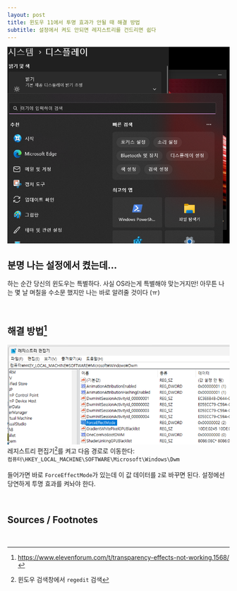 ```yaml
---
layout: post
title: 윈도우 11에서 투명 효과가 안될 때 해결 방법
subtitle: 설정에서 켜도 안되면 레지스트리를 건드리면 쉽다
---
```


![이제 좀 잘 된다...](/assets/images/221002_1/제목%20없음.png)
<br/>

## 분명 나는 설정에서 켰는데...
하는 순간 당신의 윈도우는 특별하다. 사실 OS라는게 특별해야 맞는거지만! 아무튼 나는 몇 날 며칠을 수소문 했지만 나는 바로 알려줄 것이다 (ㅠ)  

<br/>

## 해결 방법[^1]  
![](/assets/images/221002_1/2.png)
<br>
레지스트리 편집기[^2]를 켜고 다음 경로로 이동한다:  
`컴퓨터\HKEY_LOCAL_MACHINE\SOFTWARE\Microsoft\Windows\Dwm`
<br><br>
들어가면 바로 `ForceEffectMode`가 있는데 이 값 데이터를 `2`로 바꾸면 된다. 설정에선 당연하게 투명 효과를 켜놔야 한다.

<br/>

## Sources / Footnotes
<br>

[^1]: https://www.elevenforum.com/t/transparency-effects-not-working.1568/  
[^2]: 윈도우 검색창에서 `regedit` 검색